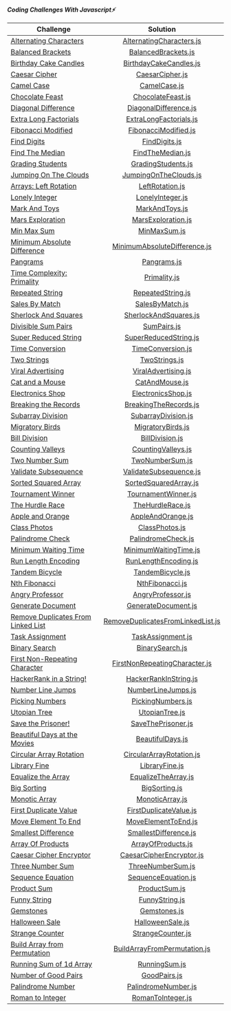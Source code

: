 ***Coding Challenges With Javascript⚡️***

| Challenge                                                                                                            |                                                                            Solution                                                                            |
|----------------------------------------------------------------------------------------------------------------------|:--------------------------------------------------------------------------------------------------------------------------------------------------------------:| 
| [Alternating Characters](https://www.hackerrank.com/challenges/alternating-characters/problem?h_r=internal-search)   |                        [AlternatingCharacters.js](https://github.com/esrasen9/algo-challenges-js/blob/master/AlternatingCharacters.js)                         |
| [Balanced Brackets](https://www.hackerrank.com/challenges/balanced-brackets/problem?h_r=internal-search)             |                             [BalancedBrackets.js](https://github.com/esrasen9/algo-challenges-js/blob/master/BalancedBrackets.js)                              | 
| [Birthday Cake Candles](https://www.hackerrank.com/challenges/birthday-cake-candles/problem?h_r=internal-search)     |                          [BirthdayCakeCandles.js](https://github.com/esrasen9/algo-challenges-js/blob/master/BirthdayCakeCandles.js)                           |
| [Caesar Cipher](https://www.hackerrank.com/challenges/caesar-cipher-1/problem)                                       |                                 [CaesarCipher.js](https://github.com/esrasen9/algo-challenges-js/blob/master/CaesarCipher.js)                                  |
| [Camel Case](https://www.hackerrank.com/challenges/camelcase/problem)                                                |                                    [CamelCase.js](https://github.com/esrasen9/algo-challenges-js/blob/master/CamelCase.js)                                     |
| [Chocolate Feast](https://www.hackerrank.com/challenges/chocolate-feast/problem)                                     |                               [ChocolateFeast.js](https://github.com/esrasen9/algo-challenges-js/blob/master/ChocolateFeast.js)                                |
| [Diagonal Difference](https://www.hackerrank.com/challenges/diagonal-difference/problem)                             |                           [DiagonalDifference.js](https://github.com/esrasen9/algo-challenges-js/blob/master/DiagonalDifference.js)                            |
| [Extra Long Factorials](https://www.hackerrank.com/challenges/extra-long-factorials/problem)                         |                          [ExtraLongFactorials.js](https://github.com/esrasen9/algo-challenges-js/blob/master/ExtraLongFactorials.js)                           |
| [Fibonacci Modified](https://www.hackerrank.com/challenges/fibonacci-modified/problem)                               |                            [FibonacciModified.js](https://github.com/esrasen9/algo-challenges-js/blob/master/FibonacciModified.js)                             |
| [Find Digits](https://www.hackerrank.com/challenges/find-digits/problem)                                             |                                   [FindDigits.js](https://github.com/esrasen9/algo-challenges-js/blob/master/FindDigits.js)                                    |
| [Find The Median](https://www.hackerrank.com/challenges/find-the-median/problem)                                     |                                [FindTheMedian.js](https://github.com/esrasen9/algo-challenges-js/blob/master/FindTheMedian.js)                                 |
| [Grading Students](https://www.hackerrank.com/challenges/three-month-preparation-kit-grading/problem)                |                              [GradingStudents.js](https://github.com/esrasen9/algo-challenges-js/blob/master/GradingStudents.js)                               |
| [Jumping On The Clouds](https://www.hackerrank.com/challenges/jumping-on-the-clouds/problem)                         |                           [JumpingOnTheClouds.js](https://github.com/esrasen9/algo-challenges-js/blob/master/JumpingOnTheClouds.js)                            |
| [Arrays: Left Rotation](https://www.hackerrank.com/challenges/ctci-array-left-rotation/problem)                      |                                 [LeftRotation.js](https://github.com/esrasen9/algo-challenges-js/blob/master/LeftRotation.js)                                  |
| [Lonely Integer](https://www.hackerrank.com/challenges/ctci-lonely-integer/problem)                                  |                                [LonelyInteger.js](https://github.com/esrasen9/algo-challenges-js/blob/master/LonelyInteger.js)                                 |
| [Mark And Toys](https://www.hackerrank.com/challenges/mark-and-toys/problem)                                         |                                  [MarkAndToys.js](https://github.com/esrasen9/algo-challenges-js/blob/master/MarkAndToys.js)                                   |
| [Mars Exploration](https://www.hackerrank.com/challenges/mars-exploration/problem)                                   |                              [MarsExploration.js](https://github.com/esrasen9/algo-challenges-js/blob/master/MarsExploration.js)                               |
| [Min Max Sum](https://www.hackerrank.com/challenges/mini-max-sum/problem)                                            |                                    [MinMaxSum.js](https://github.com/esrasen9/algo-challenges-js/blob/master/MinMaxSum.js)                                     |
| [Minimum Absolute Difference](https://www.hackerrank.com/challenges/minimum-absolute-difference-in-an-array/problem) |                    [MinimumAbsoluteDifference.js](https://github.com/esrasen9/algo-challenges-js/blob/master/MinimumAbsoluteDifference.js)                     |
| [Pangrams](https://www.hackerrank.com/challenges/pangrams/problem)                                                   |                                     [Pangrams.js](https://github.com/esrasen9/algo-challenges-js/blob/master/Pangrams.js)                                      |
| [Time Complexity: Primality](https://www.hackerrank.com/challenges/ctci-big-o/problem)                               |                                    [Primality.js](https://github.com/esrasen9/algo-challenges-js/blob/master/Primality.js)                                     |
| [Repeated String](https://www.hackerrank.com/challenges/repeated-string/problem)                                     |                               [RepeatedString.js](https://github.com/esrasen9/algo-challenges-js/blob/master/RepeatedString.js)                                |
| [Sales By Match](https://www.hackerrank.com/challenges/sock-merchant/problem)                                        |                                 [SalesByMatch.js](https://github.com/esrasen9/algo-challenges-js/blob/master/SalesByMatch.js)                                  |
| [Sherlock And Squares](https://www.hackerrank.com/challenges/sherlock-and-squares/problem)                           |                           [SherlockAndSquares.js](https://github.com/esrasen9/algo-challenges-js/blob/master/SherlockAndSquares.js)                            |
| [Divisible Sum Pairs](https://www.hackerrank.com/challenges/divisible-sum-pairs/problem)                             |                                     [SumPairs.js](https://github.com/esrasen9/algo-challenges-js/blob/master/SumPairs.js)                                      |
| [Super Reduced String](https://www.hackerrank.com/challenges/reduced-string/problem)                                 |                           [SuperReducedString.js](https://github.com/esrasen9/algo-challenges-js/blob/master/SuperReducedString.js)                            |
| [Time Conversion](https://www.hackerrank.com/challenges/time-conversion/problem)                                     |                               [TimeConversion.js](https://github.com/esrasen9/algo-challenges-js/blob/master/TimeConversion.js)                                |
| [Two Strings](https://www.hackerrank.com/challenges/two-strings/problem)                                             |                                   [TwoStrings.js](https://github.com/esrasen9/algo-challenges-js/blob/master/TwoStrings.js)                                    |
| [Viral Advertising](https://www.hackerrank.com/challenges/strange-advertising/problem)                               |                             [ViralAdvertising.js](https://github.com/esrasen9/algo-challenges-js/blob/master/ViralAdvertising.js)                              |
| [Cat and a Mouse](https://www.hackerrank.com/challenges/cats-and-a-mouse/problem)                                    |                                  [CatAndMouse.js](https://github.com/esrasen9/algo-challenges-js/blob/master/CatAndMouse.js)                                   |
| [Electronics Shop](https://www.hackerrank.com/challenges/electronics-shop/problem)                                   |                              [ElectronicsShop.js](https://github.com/esrasen9/algo-challenges-js/blob/master/ElectronicsShop.js)                               |
| [Breaking the Records](https://www.hackerrank.com/challenges/breaking-best-and-worst-records/problem)                |                           [BreakingTheRecords.js](https://github.com/esrasen9/algo-challenges-js/blob/master/BreakingTheRecords.js)                            |
| [Subarray Division](https://www.hackerrank.com/challenges/the-birthday-bar/problem)                                  |                             [SubarrayDivision.js](https://github.com/esrasen9/algo-challenges-js/blob/master/SubarrayDivision.js)                              |
| [Migratory Birds](https://www.hackerrank.com/challenges/migratory-birds/problem)                                     |                               [MigratoryBirds.js](https://github.com/esrasen9/algo-challenges-js/blob/master/MigratoryBirds.js)                                |
| [Bill Division](https://www.hackerrank.com/challenges/bon-appetit/problem)                                           |                                 [BillDivision.js](https://github.com/esrasen9/algo-challenges-js/blob/master/BillDivision.js)                                  |
| [Counting Valleys](https://www.hackerrank.com/challenges/counting-valleys/problem)                                   |                              [CountingValleys.js](https://github.com/esrasen9/algo-challenges-js/blob/master/CountingValleys.js)                               |
| [Two Number Sum](https://www.algoexpert.io/questions/Two%20Number%20Sum)                                             |                                 [TwoNumberSum.js](https://github.com/esrasen9/algo-challenges-js/blob/master/TwoNumberSum.js)                                  |
| [Validate Subsequence](https://www.algoexpert.io/questions/Validate%20Subsequence)                                   |                          [ValidateSubsequence.js](https://github.com/esrasen9/algo-challenges-js/blob/master/ValidateSubsequence.js)                           |
| [Sorted Squared Array](https://www.algoexpert.io/questions/Sorted%20Squared%20Array)                                 |                           [SortedSquaredArray.js](https://github.com/esrasen9/algo-challenges-js/blob/master/SortedSquaredArray.js)                            |
| [Tournament Winner](https://www.algoexpert.io/questions/Tournament%20Winner)                                         |                             [TournamentWinner.js](https://github.com/esrasen9/algo-challenges-js/blob/master/TournamentWinner.js)                              |
| [The Hurdle Race](https://www.hackerrank.com/challenges/the-hurdle-race/problem)                                     |                                [TheHurdleRace.js](https://github.com/esrasen9/algo-challenges-js/blob/master/TheHurdleRace.js)                                 |
| [Apple and Orange](https://www.hackerrank.com/challenges/apple-and-orange/problem)                                   |                               [AppleAndOrange.js](https://github.com/esrasen9/algo-challenges-js/blob/master/AppleAndOrange.js)                                |
| [Class Photos](https://www.algoexpert.io/questions/Class%20Photos)                                                   |                                  [ClassPhotos.js](https://github.com/esrasen9/algo-challenges-js/blob/master/ClassPhotos.js)                                   | 
| [Palindrome Check](https://www.algoexpert.io/questions/Palindrome%20Check)                                           |                              [PalindromeCheck.js](https://github.com/esrasen9/algo-challenges-js/blob/master/PalindromeCheck.js)                               |
| [Minimum Waiting Time](https://www.algoexpert.io/questions/Minimum%20Waiting%20Time)                                 |                           [MinimumWaitingTime.js](https://github.com/esrasen9/algo-challenges-js/blob/master/MinimumWaitingTime.js)                            |
| [Run Length Encoding](https://www.algoexpert.io/questions/Run-Length%20Encoding)                                     |                            [RunLengthEncoding.js](https://github.com/esrasen9/algo-challenges-js/blob/master/RunLengthEncoding.js)                             |
| [Tandem Bicycle](https://www.algoexpert.io/questions/Tandem%20Bicycle)                                               |                                [TandemBicycle.js](https://github.com/esrasen9/algo-challenges-js/blob/master/TandemBicycle.js)                                 |
| [Nth Fibonacci](https://www.algoexpert.io/questions/Nth%20Fibonacci)                                                 |                                 [NthFibonacci.js](https://github.com/esrasen9/algo-challenges-js/blob/master/NthFibonacci.js)                                  |
| [Angry Professor](https://www.hackerrank.com/challenges/angry-professor/problem)                                     |                               [AngryProfessor.js](https://github.com/esrasen9/algo-challenges-js/blob/master/AngryProfessor.js)                                |
| [Generate Document](https://www.algoexpert.io/questions/Generate%20Document)                                         |                             [GenerateDocument.js](https://github.com/esrasen9/algo-challenges-js/blob/master/GenerateDocument.js)                              |
| [Remove Duplicates From Linked List](https://www.algoexpert.io/questions/Remove%20Duplicates%20From%20Linked%20List) |               [RemoveDuplicatesFromLinkedList.js](https://github.com/esrasen9/algo-challenges-js/blob/master/RemoveDuplicatesFromLinkedList.js)                | 
| [Task Assignment](https://www.algoexpert.io/questions/Task%20Assignment)                                             |                               [TaskAssignment.js](https://github.com/esrasen9/algo-challenges-js/blob/master/TaskAssignment.js)                                |
| [Binary Search](https://www.algoexpert.io/questions/Binary%20Search)                                                 |                                 [BinarySearch.js](https://github.com/esrasen9/algo-challenges-js/blob/master/BinarySearch.js)                                  |
| [First Non-Repeating Character](https://www.algoexpert.io/questions/First%20Non-Repeating%20Character)               |                   [FirstNonRepeatingCharacter.js](https://github.com/esrasen9/algo-challenges-js/blob/master/FirstNonRepeatingCharacter.js)                    |
| [HackerRank in a String!](https://www.hackerrank.com/challenges/hackerrank-in-a-string/problem?isFullScreen=false)   |                           [HackerRankInString.js](https://github.com/esrasen9/algo-challenges-js/blob/master/HackerRankInString.js)                            |
| [Number Line Jumps](https://www.hackerrank.com/challenges/kangaroo/problem)                                          |                              [NumberLineJumps.js](https://github.com/esrasen9/algo-challenges-js/blob/master/NumberLineJumps.js)                               |
| [Picking Numbers](https://www.hackerrank.com/challenges/picking-numbers/problem?isFullScreen=false)                  |                               [PickingNumbers.js](https://github.com/esrasen9/algo-challenges-js/blob/master/PickingNumbers.js)                                |                                                                
| [Utopian Tree](https://www.hackerrank.com/challenges/utopian-tree/problem?isFullScreen=false)                        |                                  [UtopianTree.js](https://github.com/esrasen9/algo-challenges-js/blob/master/UtopianTree.js)                                   |
| [Save the Prisoner!](https://www.hackerrank.com/challenges/save-the-prisoner/problem?isFullScreen=false)             |                              [SaveThePrisoner.js](https://github.com/esrasen9/algo-challenges-js/blob/master/SaveThePrisoner.js)                               |                                                                
| [Beautiful Days at the Movies](https://www.hackerrank.com/challenges/beautiful-days-at-the-movies/problem)           |                                [BeautifulDays.js](https://github.com/esrasen9/algo-challenges-js/blob/master/BeautifulDays.js)                                 |
| [Circular Array Rotation](https://www.hackerrank.com/challenges/circular-array-rotation/problem)                     |                        [CircularArrayRotation.js](https://github.com/esrasen9/algo-challenges-js/blob/master/CircularArrayRotation.js)                         |
| [Library Fine](https://www.hackerrank.com/challenges/library-fine/problem)                                           |                                  [LibraryFine.js](https://github.com/esrasen9/algo-challenges-js/blob/master/LibraryFine.js)                                   |
| [Equalize the Array](https://www.hackerrank.com/challenges/equality-in-a-array/problem)                              |                             [EqualizeTheArray.js](https://github.com/esrasen9/algo-challenges-js/blob/master/EqualizeTheArray.js)                              |
| [Big Sorting](https://www.hackerrank.com/challenges/big-sorting/problem)                                             |                                   [BigSorting.js](https://github.com/esrasen9/algo-challenges-js/blob/master/BigSorting.js)                                    |
| [Monotic Array](https://www.algoexpert.io/questions/Monotonic%20Array)                                               |                                 [MonoticArray.js](https://github.com/esrasen9/algo-challenges-js/blob/master/MonoticArray.js)                                  |
| [First Duplicate Value](https://www.algoexpert.io/questions/First%20Duplicate%20Value)                               |                          [FirstDuplicateValue.js](https://github.com/esrasen9/algo-challenges-js/blob/master/FirstDuplicateValue.js)                           |
| [Move Element To End](https://www.algoexpert.io/questions/Move%20Element%20To%20End)                                 |                             [MoveElementToEnd.js](https://github.com/esrasen9/algo-challenges-js/blob/master/MoveElementToEnd.js)                              |                                                    
| [Smallest Difference](https://www.algoexpert.io/questions/Smallest%20Difference)                                     |                           [SmallestDifference.js](https://github.com/esrasen9/algo-challenges-js/blob/master/SmallestDifference.js)                            |
| [Array Of Products](https://www.algoexpert.io/questions/Array%20Of%20Products)                                       |                              [ArrayOfProducts.js](https://github.com/esrasen9/algo-challenges-js/blob/master/ArrayOfProducts.js)                               |
| [Caesar Cipher Encryptor](https://www.algoexpert.io/questions/Caesar%20Cipher%20Encryptor)                           |                        [CaesarCipherEncryptor.js](https://github.com/esrasen9/algo-challenges-js/blob/master/CaesarCipherEncryptor.js)                         |                                                    
| [Three Number Sum](https://www.algoexpert.io/questions/Three%20Number%20Sum)                                         |                               [ThreeNumberSum.js](https://github.com/esrasen9/algo-challenges-js/blob/master/ThreeNumberSum.js)                                |                                                       
| [Sequence Equation](https://www.hackerrank.com/challenges/permutation-equation/problem)                              |                             [SequenceEquation.js](https://github.com/esrasen9/algo-challenges-js/blob/master/SequenceEquation.js)                              |
| [Product Sum](https://www.algoexpert.io/questions/Product%20Sum)                                                     |                                   [ProductSum.js](https://github.com/esrasen9/algo-challenges-js/blob/master/ProductSum.js)                                    |                                                                
| [Funny String](https://www.hackerrank.com/challenges/funny-string/problem)                                           |                                  [FunnyString.js](https://github.com/esrasen9/algo-challenges-js/blob/master/FunnyString.js)                                   |
| [Gemstones](https://www.hackerrank.com/challenges/gem-stones/problem)                                                |                                    [Gemstones.js](https://github.com/esrasen9/algo-challenges-js/blob/master/Gemstones.js)                                     |
| [Halloween Sale](https://www.hackerrank.com/challenges/halloween-sale/problem)                                       |                                [HalloweenSale.js](https://github.com/esrasen9/algo-challenges-js/blob/master/HalloweenSale.js)                                 |
| [Strange Counter](https://www.hackerrank.com/challenges/strange-code/problem)                                        |                               [StrangeCounter.js](https://github.com/esrasen9/algo-challenges-js/blob/master/StrangeCounter.js)                                |
| [Build Array from Permutation](https://leetcode.com/problems/build-array-from-permutation/)                          |                    [BuildArrayFromPermutation.js](https://github.com/esrasen9/algo-challenges-js/blob/master/BuildArrayFromPermutation.js)                     |                                                                 |
| [Running Sum of 1d Array](https://leetcode.com/problems/running-sum-of-1d-array/)                                    |                                   [RunningSum.js](https://github.com/esrasen9/algo-challenges-js/blob/master/RunningSum.js)
| [Number of Good Pairs](https://leetcode.com/problems/number-of-good-pairs/)                                          |                                    [GoodPairs.js](https://github.com/esrasen9/algo-challenges-js/blob/master/GoodPairs.js)                                     |                                                                |
| [Palindrome Number](https://leetcode.com/problems/palindrome-number/)                                                |                             [PalindromeNumber.js](https://github.com/esrasen9/algo-challenges-js/blob/master/PalindromeNumber.js)                              |                                                                |
| [Roman to Integer](https://leetcode.com/problems/roman-to-integer/)                                                  |                               [RomanToInteger.js](https://github.com/esrasen9/algo-challenges-js/blob/master/RomanToInteger.js)                                |